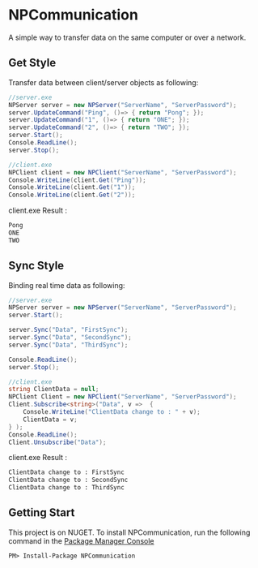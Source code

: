 # NPCommunication
A simple way to transfer data on the same computer or over a network.

## Get Style

Transfer data between client/server objects as following:

```cs
//server.exe
NPServer server = new NPServer("ServerName", "ServerPassword");
server.UpdateCommand("Ping", ()=> { return "Pong"; });
server.UpdateCommand("1", ()=> { return "ONE"; });
server.UpdateCommand("2", ()=> { return "TWO"; });
server.Start();
Console.ReadLine();
server.Stop();
```

```cs
//client.exe
NPClient client = new NPClient("ServerName", "ServerPassword");
Console.WriteLine(client.Get("Ping"));
Console.WriteLine(client.Get("1"));
Console.WriteLine(client.Get("2"));
```
client.exe Result :
```cmd
Pong
ONE
TWO
```

## Sync Style

Binding real time data as following: 

```cs
//server.exe
NPServer server = new NPServer("ServerName", "ServerPassword");
server.Start();

server.Sync("Data", "FirstSync");
server.Sync("Data", "SecondSync");
server.Sync("Data", "ThirdSync");

Console.ReadLine();
server.Stop();
```
```cs
//client.exe
string ClientData = null;
NPClient Client = new NPClient("ServerName", "ServerPassword");
Client.Subscribe<string>("Data", v =>  {
    Console.WriteLine("ClientData change to : " + v);
    ClientData = v;
} );
Console.ReadLine();
Client.Unsubscribe("Data");
```
client.exe Result :
```cmd
ClientData change to : FirstSync
ClientData change to : SecondSync
ClientData change to : ThirdSync
```

## Getting Start
This project is on NUGET. To install NPCommunication, run the following command in the [Package Manager Console]

```pm
PM> Install-Package NPCommunication 
```

[Package Manager Console]: <https://www.nuget.org/packages/NPCommunication>